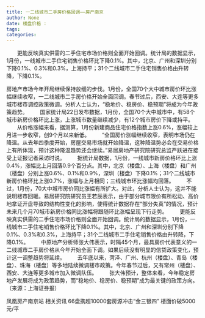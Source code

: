 ```yaml
---
title: 一二线城市二手房价格回调——房产南京
author: None
date: 楼盘价格 : 
tags: 
categories: 
---
```

  更能反映真实供需的二手住宅市场价格则全面开始回调。统计局的数据显示，1月份，一线城市二手住宅销售价格环比下降0.1%。其中，北京、广州和深圳分别下降0.1%、0.3%和0.3%，上海持平；31个二线城市二手住宅销售价格由升转降，下降0.1%。
<!-- more -->
房地产市场今年开局继续保持放缓的步伐。1月份，全国70个大中城市房价环比涨幅继续收窄，一二线城市二手房价格开始全面回调。春节过后，西安、大连等更多城市楼市调控政策微调。分析人士认为，“稳地价、稳房价、稳预期”将成为今年政策趋势。
  国家统计局22日发布数据，1月份，全国70个大中城市中，有58个城市新房价格环比上涨，上涨城市数量继续减少，有12个城市房价下降或持平。
  从价格涨幅来看，据测算，1月份新建商品住宅价格指数上涨0.6%，涨幅较上月进一步收窄，创9个月以来新低。
  “全国房价涨幅继续收窄，表明市场仍在降温。从去年四季度开始，房屋交易市场就开始降温，这种降温势必会在交易价格上有所体现，预计这种降温趋势还会继续。”易居房地产研究院研究总监严跃进在接受上证报记者采访时说。
  据统计局数据，1月份，一线城市新房价格环比上涨0.4%，涨幅比上月回落0.9个百分点。其中，北京（楼盘）、上海（楼盘）和广州（楼盘）分别上涨0.6%、0.1%和0.9%，深圳（楼盘）下降0.1%；31个二线城市新房价格环比上涨0.7%，涨幅与上月相同；三线城市环比涨幅均回落。
  不过，1月份，70大中城市房价同比涨幅有所扩大。对此，分析人士认为，这并不能说明楼市回暖。易居研究院研究员王若辰表示，由于部分城市限价有所松动、高价地拿证开盘导致的结构性变化的影响，使得统计数据存在“部分失真”的情况，预计未来几个月70城市新房价格同比涨幅将跟随环比涨幅呈现下行走势。
  更能反映真实供需的二手住宅市场价格则全面开始回调。统计局的数据显示，1月份，一线城市二手住宅销售价格环比下降0.1%。其中，北京、广州和深圳分别下降0.1%、0.3%和0.3%，上海持平；31个二线城市二手住宅销售价格由升转降，下降0.1%。
  中原地产分析师张大伟表示，时隔45个月，最具房价代表意义的一二线城市二手房价格从今年开始全面下调。如果后续没有明显的信贷政策变化，预计这一调整趋势将延续。
  去年底以来，菏泽、广州、杭州（楼盘）、青岛（楼盘）、珠海（楼盘）等多地陆续微调楼市政策。今年春节过后，又有常州（楼盘）、西安、大连等更多城市加入微调队伍。
  张大伟预计，整体来看，今年稳定房地产发展将成为政策趋势，而“稳地价、稳房价、稳预期”成为最关键的政策方向。（来源：上海证券报）
                        
                        
                        
                        
                                        
                    
                    
                
                    
                    
                    
                
                    
                
凤凰房产南京站
相关资讯
66盘携超10000套房源冲击“金三银四”
楼面价破5000元/平
	                        
	                    
	                        
	                    
